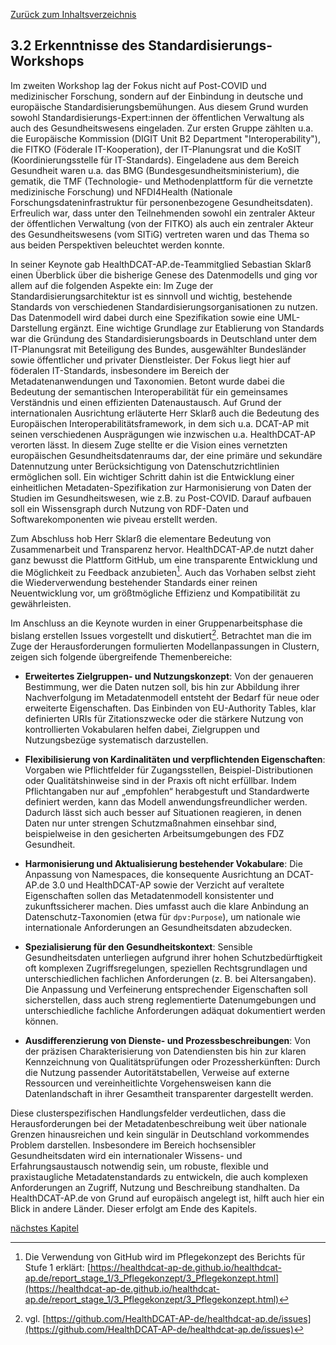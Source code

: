 [Zurück zum Inhaltsverzeichnis](https://healthdcat-ap-de.github.io/healthdcat-ap.de/report_stage_2.html)

## 3.2 Erkenntnisse des Standardisierungs-Workshops

Im zweiten Workshop lag der Fokus nicht auf Post-COVID und medizinischer Forschung, sondern auf der Einbindung in deutsche und europäische Standardisierungsbemühungen. Aus diesem Grund wurden sowohl Standardisierungs-Expert:innen der öffentlichen Verwaltung als auch des Gesundheitswesens eingeladen. Zur ersten Gruppe zählten u.a. die Europäische Kommission (DIGIT Unit B2 Department "Interoperability"), die FITKO (Föderale IT-Kooperation), der IT-Planungsrat und die KoSIT (Koordinierungsstelle für IT-Standards). Eingeladene aus dem Bereich Gesundheit waren u.a. das BMG (Bundesgesundheitsministerium), die gematik, die TMF (Technologie- und Methodenplattform für die vernetzte medizinische Forschung) und NFDI4Health (Nationale Forschungsdateninfrastruktur für personenbezogene Gesundheitsdaten). Erfreulich war, dass unter den Teilnehmenden sowohl ein zentraler Akteur der öffentlichen Verwaltung (von der FITKO) als auch ein zentraler Akteur des Gesundheitswesens (vom SITiG) vertreten waren und das Thema so aus beiden Perspektiven beleuchtet werden konnte.

In seiner Keynote gab HealthDCAT-AP.de-Teammitglied Sebastian Sklarß einen Überblick über die bisherige Genese des Datenmodells und ging vor allem auf die folgenden Aspekte ein: Im Zuge der Standardisierungsarchitektur ist es sinnvoll und wichtig, bestehende Standards von verschiedenen Standardisierungsorganisationen zu nutzen. Das Datenmodell wird dabei durch eine Spezifikation sowie eine UML-Darstellung ergänzt. Eine wichtige Grundlage zur Etablierung von Standards war die Gründung des Standardisierungsboards in Deutschland unter dem IT-Planungsrat mit Beteiligung des Bundes, ausgewählter Bundesländer sowie öffentlicher und privater Dienstleister. Der Fokus liegt hier auf föderalen IT-Standards, insbesondere im Bereich der Metadatenanwendungen und Taxonomien. Betont wurde dabei die Bedeutung der semantischen Interoperabilität für ein gemeinsames Verständnis und einen effizienten Datenaustausch.
Auf Grund der internationalen Ausrichtung erläuterte Herr Sklarß auch die Bedeutung des Europäischen Interoperabilitätsframework, in dem sich u.a. DCAT-AP mit seinen verschiedenen Ausprägungen wie inzwischen u.a. HealthDCAT-AP verorten lässt. In diesem Zuge stellte er die Vision eines vernetzten europäischen Gesundheitsdatenraums dar, der eine primäre und sekundäre Datennutzung unter Berücksichtigung von Datenschutzrichtlinien ermöglichen soll. Ein wichtiger Schritt dahin ist die Entwicklung einer einheitlichen Metadaten-Spezifikation zur Harmonisierung von Daten der Studien im Gesundheitswesen, wie z.B. zu Post-COVID. Darauf aufbauen soll ein Wissensgraph durch Nutzung von RDF-Daten und Softwarekomponenten wie piveau erstellt werden.

Zum Abschluss hob Herr Sklarß die elementare Bedeutung von Zusammenarbeit und Transparenz hervor. HealthDCAT-AP.de nutzt daher ganz bewusst die Plattform GitHub, um eine transparente Entwicklung und die Möglichkeit zu Feedback anzubieten[^25]. Auch das Vorhaben selbst zieht die Wiederverwendung bestehender Standards einer reinen Neuentwicklung vor, um größtmögliche Effizienz und Kompatibilität zu gewährleisten.

Im Anschluss an die Keynote wurden in einer Gruppenarbeitsphase die bislang erstellen Issues vorgestellt und diskutiert[^26]. Betrachtet man die im Zuge der Herausforderungen formulierten Modellanpassungen in Clustern, zeigen sich folgende übergreifende Themenbereiche:

* **Erweitertes Zielgruppen- und Nutzungskonzept**: Von der genaueren Bestimmung, wer die Daten nutzen soll, bis hin zur Abbildung ihrer Nachverfolgung im Metadatenmodell entsteht der Bedarf für neue oder erweiterte Eigenschaften. Das Einbinden von EU-Authority Tables, klar definierten URIs für Zitationszwecke oder die stärkere Nutzung von kontrollierten Vokabularen helfen dabei, Zielgruppen und Nutzungsbezüge systematisch darzustellen.

* **Flexibilisierung von Kardinalitäten und verpflichtenden Eigenschaften**: Vorgaben wie Pflichtfelder für Zugangsstellen, Beispiel-Distributionen oder Qualitätshinweise sind in der Praxis oft nicht erfüllbar. Indem Pflichtangaben nur auf „empfohlen“ herabgestuft und Standardwerte definiert werden, kann das Modell anwendungsfreundlicher werden. Dadurch lässt sich auch besser auf Situationen reagieren, in denen Daten nur unter strengen Schutzmaßnahmen einsehbar sind, beispielweise in den gesicherten Arbeitsumgebungen des FDZ Gesundheit.

* **Harmonisierung und Aktualisierung bestehender Vokabulare**: Die Anpassung von Namespaces, die konsequente Ausrichtung an DCAT-AP.de 3.0 und HealthDCAT-AP sowie der Verzicht auf veraltete Eigenschaften sollen das Metadatenmodell konsistenter und zukunftssicherer machen. Dies umfasst auch die klare Anbindung an Datenschutz-Taxonomien (etwa für `dpv:Purpose`), um nationale wie internationale Anforderungen an Gesundheitsdaten abzudecken.

* **Spezialisierung für den Gesundheitskontext**: Sensible Gesundheitsdaten unterliegen aufgrund ihrer hohen Schutzbedürftigkeit oft komplexen Zugriffsregelungen, speziellen Rechtsgrundlagen und unterschiedlichen fachlichen Anforderungen (z. B. bei Altersangaben). Die Anpassung und Verfeinerung entsprechender Eigenschaften soll sicherstellen, dass auch streng reglementierte Datenumgebungen und unterschiedliche fachliche Anforderungen adäquat dokumentiert werden können.

* **Ausdifferenzierung von Dienste- und Prozessbeschreibungen**: Von der präzisen Charakterisierung von Datendiensten bis hin zur klaren Kennzeichnung von Qualitätsprüfungen oder Prozessherkünften: Durch die Nutzung passender Autoritätstabellen, Verweise auf externe Ressourcen und vereinheitlichte Vorgehensweisen kann die Datenlandschaft in ihrer Gesamtheit transparenter dargestellt werden.

Diese clusterspezifischen Handlungsfelder verdeutlichen, dass die Herausforderungen bei der Metadatenbeschreibung weit über nationale Grenzen hinausreichen und kein singulär in Deutschland vorkommendes Problem darstellen. Insbesondere im Bereich hochsensibler Gesundheitsdaten wird ein internationaler Wissens- und Erfahrungsaustausch notwendig sein, um robuste, flexible und praxistaugliche Metadatenstandards zu entwickeln, die auch komplexen Anforderungen an Zugriff, Nutzung und Beschreibung standhalten. Da HealthDCAT-AP.de von Grund auf europäisch angelegt ist, hilft auch hier ein Blick in andere Länder. Dieser erfolgt am Ende des Kapitels.

[nächstes Kapitel](https://healthdcat-ap-de.github.io/healthdcat-ap.de/report_stage_2/3_Abstimmung_mit_Bedarfstraegern/3.3_Weitere_Erkenntnisse_aus_dem_Austausch_mit_Bedarfstraegern.html)

[^25]: Die Verwendung von GitHub wird im Pflegekonzept des Berichts für Stufe 1 erklärt: [https://healthdcat-ap-de.github.io/healthdcat-ap.de/report_stage_1/3_Pflegekonzept/3_Pflegekonzept.html](https://healthdcat-ap-de.github.io/healthdcat-ap.de/report_stage_1/3_Pflegekonzept/3_Pflegekonzept.html)
[^26]: vgl. [https://github.com/HealthDCAT-AP-de/healthdcat-ap.de/issues](https://github.com/HealthDCAT-AP-de/healthdcat-ap.de/issues)
